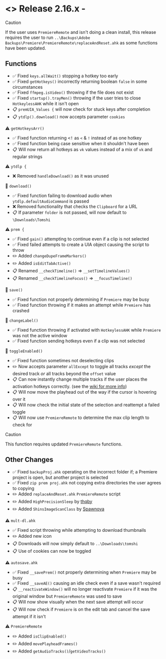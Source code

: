 # <> Release 2.16.x - 
> [!Caution]
> If the user uses `PremiereRemote` and isn't doing a clean install, this release requires the user to run `..\Backups\Adobe Backups\Premiere\PremiereRemote\replaceAndReset.ahk` as some functions have been updated.

## Functions
- ✅ Fixed `keys.allWait()` stopping a hotkey too early
- ✅ Fixed `getHotkeys()` incorrectly returning boolean `false` in some circumstances
- ✅ Fixed `ffmpeg.isVideo()` throwing if the file does not exist
- ✅ Fixed `startup().trayMen()` throwing if the user tries to close `HotkeylessAHK` while it isn't open
- 📋 `premUIA_Values {` will now check for stuck keys after completion 
- 📋 `ytdlp().download()` now accepts parameter `cookies`

⚠️ `getHotkeysArr()`
- ✅ Fixed function returning <kbd><!</kbd> as `<` & `!` instead of as one hotkey
- ✅ Fixed function being case sensitive when it shouldn't have been
- 📋 Will now return all hotkeys as `vk` values instead of a mix of `vk` and regular strings

⚠️ `ytdlp {`
- ❌ Removed `handleDownload()` as it was unused

📍 `download()`
- ✅ Fixed function failing to download audio when `ytdlp.defaultAudioCommand` is passed
- ❌ Removed functionality that checks the `Clipboard` for a URL
- 📋 If parameter `folder` is not passed, will now default to `\Downloads\Tomshi`

⚠️ `prem {`
- ✅ Fixed `gain()` attempting to continue even if a clip is not selected
- ✅ Fixed failed attempts to create a UIA object causing the script to throw
- ✏️ Added `changeDupeFrameMarkers()`
- ✏️ Added `isEditTabActive()`
- 📋 Renamed `__checkTimeline()` => `__setTimelineValues()`
- 📋 Renamed `__checkTimelineFocus()` => `__focusTimeline()`

📍 `save()`
- ✅ Fixed function not properly determining if `Premiere` may be busy
- ✅ Fixed function throwing if it makes an attempt while `Premiere` has crashed

📍 `changeLabel()`
- ✅ Fixed function throwing if activated with `HotkeylessAHK` while `Premiere` was not the active window
- ✅ Fixed function sending hotkeys even if a clip was not selected

📍 `toggleEnabled()`
- ✅ Fixed function sometimes not deselecting clips
- ✏️ Now accepts parameter `allExcept` to toggle all tracks *except* the desired track *or* all tracks beyond the `offset` value
- 📋 Can now instantly change multiple tracks if the user places the activation hotkeys correctly. (see the [wiki for more info](<https://github.com/Tomshiii/ahk/wiki/Adobe-Functions#premtoggleenabled>))
- 📋 Will now move the playhead out of the way if the cursor is hovering over it
- 📋 Will now check the initial state of the selection and reattempt a failed toggle
- 📋 Will now use `PremiereRemote` to determine the max clip length to check for
> [!Caution]
> This function requires updated `PremiereRemote` functions.

## Other Changes
- ✅ Fixed `backupProj.ahk` operating on the incorrect folder if; a Premiere project is open, but another project is selected
- ✅ Fixed `zip prem proj.ahk` not copying extra directories the user agrees to copying
- ✏️ Added `replaceAndReset.ahk` `PremiereRemote` script
- ✏️ Added `HighPrecisionSleep` by [thqby](<https://github.com/thqby/ahk2_lib/blob/master/HighPrecisionSleep.ahk>)
- ✏️ Added `ShinsImageScanClass` by [Spawnova](<https://github.com/Spawnova/ShinsImageScanClass/blob/main/AHK%20V2/ShinsImageScanClass.ahk>)

⚠️ `mult-dl.ahk`
- ✅ Fixed script throwing while attempting to download thumbnails
- ✏️ Added new icon
- 📋 Downloads will now simply default to `..\Downloads\tomshi`
- 📋 Use of cookies can now be toggled

⚠️ `autosave.ahk`
- ✅ Fixed `__savePrem()` not properly determining when `Premiere` may be busy
- ✅ Fixed `__saveAE()` causing an idle check even if a save wasn't required
- 📋 `__reactivateWindow()` will no longer reactivate `Premiere` if it was the original window but `PremiereRemote` was used to save
- 📋 Will now show visually when the next save attempt will occur
- 📋 Will now check if `Premiere` is on the edit tab and cancel the save attempt if it isn't

⚠️ `PremiereRemote`
- ✏️ Added `isClipEnabled()`
- ✏️ Added `movePlayheadFrames()`
- ✏️ Added `getAudioTracks()`/`getVideoTracks()`